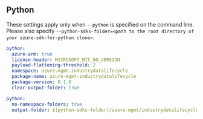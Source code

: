 ## Python

These settings apply only when `--python` is specified on the command line.
Please also specify `--python-sdks-folder=<path to the root directory of your azure-sdk-for-python clone>`.

```yaml $(python)
python:
  azure-arm: true
  license-header: MICROSOFT_MIT_NO_VERSION
  payload-flattening-threshold: 2
  namespace: azure.mgmt.industrydatalifecycle
  package-name: azure-mgmt-industrydatalifecycle
  package-version: 0.1.0
  clear-output-folder: true
```

```yaml $(python)
python:
  no-namespace-folders: true
  output-folder: $(python-sdks-folder)/azure-mgmt/industrydatalifecycle
```
